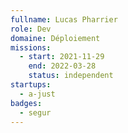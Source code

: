 ```yaml
---
fullname: Lucas Pharrier
role: Dev
domaine: Déploiement
missions:
  - start: 2021-11-29
    end: 2022-03-28
    status: independent
startups:
  - a-just
badges:
  - segur
---
```


